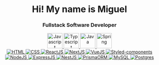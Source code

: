 <div align="center">
  <h4></h4>
  <h1>
    Hi! My name is Miguel
    <h3>Fullstack Software Developer</h3>
  </h1>
</div>  


<div align="center">
  <a href="https://github.com/m1guelsb">  
    <img title="Javascript" src="https://skillicons.dev/icons?i=js" height="48" />
    <img title="Typescript" src="https://skillicons.dev/icons?i=ts" height="48" />
    <img title="Java" src="https://skillicons.dev/icons?i=java" height="48" />
    <img title="Spring" src="https://skillicons.dev/icons?i=spring" height="48" />
    <br/>
    <img title="HTML" src="https://skillicons.dev/icons?i=html" />
    <img title="CSS" src="https://skillicons.dev/icons?i=css" />
    <img title="ReactJS" src="https://skillicons.dev/icons?i=react" />
    <img title="NextJS" src="https://skillicons.dev/icons?i=nextjs" />
    <img title="VueJS" src="https://skillicons.dev/icons?i=tailwind" />
    <img title="Styled-components" src="https://skillicons.dev/icons?i=styledcomponents" />
    <br/>
    <img title="NodeJS" src="https://skillicons.dev/icons?i=nodejs" />
    <img title="ExpressJS" src="https://skillicons.dev/icons?i=express" />
    <img title="NestJS" src="https://skillicons.dev/icons?i=nestjs" />
    <img title="PrismaORM" src="https://skillicons.dev/icons?i=prisma" />
    <img title="MySQL" src="https://skillicons.dev/icons?i=mysql" />
    <img title="Postgres" src="https://skillicons.dev/icons?i=postgres" />
  </a>
</div>
